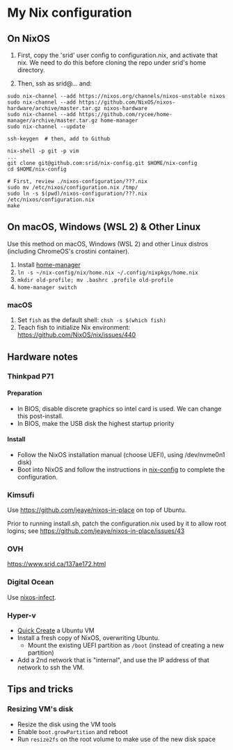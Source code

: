 # My Nix configuration

## On NixOS

1. First, copy the 'srid' user config to configuration.nix, and activate that nix. We need to do 
   this before cloning the repo under srid's home directory. 

1. Then, ssh as srid@... and:

```
sudo nix-channel --add https://nixos.org/channels/nixos-unstable nixos
sudo nix-channel --add https://github.com/NixOS/nixos-hardware/archive/master.tar.gz nixos-hardware
sudo nix-channel --add https://github.com/rycee/home-manager/archive/master.tar.gz home-manager
sudo nix-channel --update

ssh-keygen  # then, add to Github

nix-shell -p git -p vim
...
git clone git@github.com:srid/nix-config.git $HOME/nix-config
cd $HOME/nix-config 

# First, review ./nixos-configuration/???.nix
sudo mv /etc/nixos/configuration.nix /tmp/
sudo ln -s $(pwd)/nixos-configuration/???.nix /etc/nixos/configuration.nix
make
```

## On macOS, Windows (WSL 2) & Other Linux

Use this method on macOS, Windows (WSL 2) and other Linux distros (including ChromeOS's crostini container).

1. Install [home-manager](https://github.com/rycee/home-manager)
1. `ln -s ~/nix-config/nix/home.nix ~/.config/nixpkgs/home.nix`
1. `mkdir old-profile; mv .bashrc .profile old-profile`
1. `home-manager switch`

### macOS 

1. Set `fish` as the default shell: `chsh -s $(which fish)`
2. Teach fish to initialize Nix environment: <https://github.com/NixOS/nix/issues/440>

## Hardware notes

### Thinkpad P71

#### Preparation
- In BIOS, disable discrete graphics so intel card is used. We can change this post-install.
- In BIOS, make the USB disk the highest startup priority

#### Install
- Follow the NixOS installation manual (choose UEFI), using /dev/nvme0n1 disk)
- Boot into NixOS and follow the instructions in [nix-config](https://github.com/srid/nix-config) to complete the configuration.

### Kimsufi

Use https://github.com/jeaye/nixos-in-place on top of Ubuntu.

Prior to running install.sh, patch the configuration.nix used by it to allow root logins; see https://github.com/jeaye/nixos-in-place/issues/43

### OVH

https://www.srid.ca/137ae172.html

### Digital Ocean

Use [nixos-infect](https://github.com/elitak/nixos-infect).

### Hyper-v

- [Quick Create](https://blogs.windows.com/buildingapps/2018/09/17/run-ubuntu-virtual-machines-made-even-easier-with-hyper-v-quick-create/) a Ubuntu VM
- Install a fresh copy of NixOS, overwriting Ubuntu.
  - Mount the existing UEFI partition as `/boot` (instead of creating a new partition)
- Add a 2nd network that is "internal", and use the IP address of that network to ssh the VM.

## Tips and tricks

### Resizing VM's disk

- Resize the disk using the VM tools
- Enable `boot.growPartition` and reboot
- Run `resize2fs` on the root volume to make use of the new disk space

